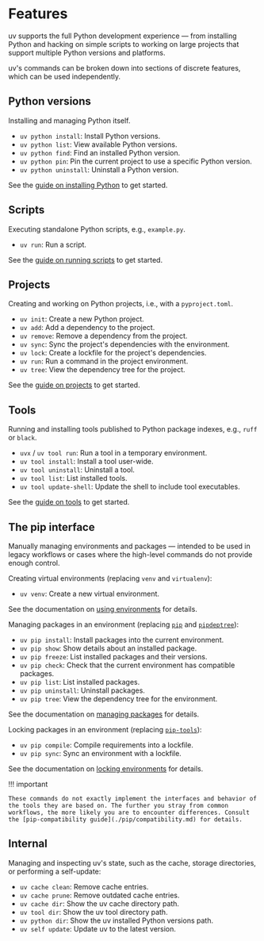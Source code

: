 # Features

uv supports the full Python development experience — from installing Python and hacking on simple
scripts to working on large projects that support multiple Python versions and platforms.

uv's commands can be broken down into sections of discrete features, which can be used
independently.

## Python versions

Installing and managing Python itself.

- `uv python install`: Install Python versions.
- `uv python list`: View available Python versions.
- `uv python find`: Find an installed Python version.
- `uv python pin`: Pin the current project to use a specific Python version.
- `uv python uninstall`: Uninstall a Python version.

See the [guide on installing Python](./guides/install-python.md) to get started.

## Scripts

Executing standalone Python scripts, e.g., `example.py`.

- `uv run`: Run a script.

See the [guide on running scripts](./guides/scripts.md) to get started.

## Projects

Creating and working on Python projects, i.e., with a `pyproject.toml`.

- `uv init`: Create a new Python project.
- `uv add`: Add a dependency to the project.
- `uv remove`: Remove a dependency from the project.
- `uv sync`: Sync the project's dependencies with the environment.
- `uv lock`: Create a lockfile for the project's dependencies.
- `uv run`: Run a command in the project environment.
- `uv tree`: View the dependency tree for the project.

See the [guide on projects](./guides/projects.md) to get started.

## Tools

Running and installing tools published to Python package indexes, e.g., `ruff` or `black`.

- `uvx` / `uv tool run`: Run a tool in a temporary environment.
- `uv tool install`: Install a tool user-wide.
- `uv tool uninstall`: Uninstall a tool.
- `uv tool list`: List installed tools.
- `uv tool update-shell`: Update the shell to include tool executables.

See the [guide on tools](./guides/tools.md) to get started.

## The pip interface

Manually managing environments and packages — intended to be used in legacy workflows or cases where
the high-level commands do not provide enough control.

Creating virtual environments (replacing `venv` and `virtualenv`):

- `uv venv`: Create a new virtual environment.

See the documentation on [using environments](./pip/environments.md) for details.

Managing packages in an environment (replacing [`pip`](https://github.com/pypa/pip) and
[`pipdeptree`](https://github.com/tox-dev/pipdeptree)):

- `uv pip install`: Install packages into the current environment.
- `uv pip show`: Show details about an installed package.
- `uv pip freeze`: List installed packages and their versions.
- `uv pip check`: Check that the current environment has compatible packages.
- `uv pip list`: List installed packages.
- `uv pip uninstall`: Uninstall packages.
- `uv pip tree`: View the dependency tree for the environment.

See the documentation on [managing packages](./pip/packages.md) for details.

Locking packages in an environment (replacing [`pip-tools`](https://github.com/jazzband/pip-tools)):

- `uv pip compile`: Compile requirements into a lockfile.
- `uv pip sync`: Sync an environment with a lockfile.

See the documentation on [locking environments](./pip/compile.md) for details.

!!! important

    These commands do not exactly implement the interfaces and behavior of the tools they are based on. The further you stray from common workflows, the more likely you are to encounter differences. Consult the [pip-compatibility guide](./pip/compatibility.md) for details.

## Internal

Managing and inspecting uv's state, such as the cache, storage directories, or performing a
self-update:

- `uv cache clean`: Remove cache entries.
- `uv cache prune`: Remove outdated cache entries.
- `uv cache dir`: Show the uv cache directory path.
- `uv tool dir`: Show the uv tool directory path.
- `uv python dir`: Show the uv installed Python versions path.
- `uv self update`: Update uv to the latest version.
